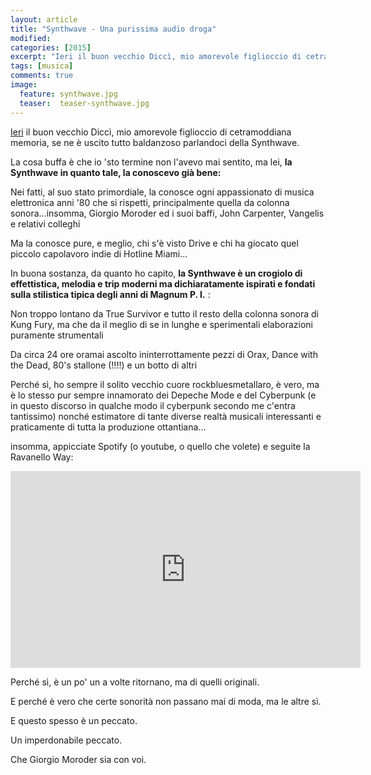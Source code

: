 ```yaml
---
layout: article
title: "Synthwave - Una purissima audio droga"
modified:
categories: [2015]
excerpt: "Ieri il buon vecchio Diccì, mio amorevole figlioccio di cetramoddiana memoria, se ne è uscito tutto baldanzoso parlandoci della Synthwave"
tags: [musica]
comments: true
image: 
  feature: synthwave.jpg
  teaser:  teaser-synthwave.jpg
---
```


[Ieri](http://www.arcweb.it/cetramod/viewtopic.php?f=21&t=48300) il buon vecchio Diccì, mio amorevole figlioccio di cetramoddiana memoria, se ne è uscito tutto baldanzoso parlandoci della Synthwave.

La cosa buffa è che io 'sto termine non l'avevo mai sentito, ma lei, **la Synthwave in quanto tale, la conoscevo già bene:**

Nei fatti, al suo stato primordiale, la conosce ogni appassionato di musica elettronica anni '80 che si rispetti, principalmente quella da colonna sonora...insomma, Giorgio Moroder ed i suoi baffi, John Carpenter, Vangelis e relativi colleghi

Ma la conosce pure, e meglio, chi s'è visto Drive e chi ha giocato quel piccolo capolavoro indie di Hotline Miami...

In buona sostanza, da quanto ho capito, **la Synthwave è un crogiolo di effettistica, melodia e trip moderni ma dichiaratamente ispirati e fondati sulla stilistica tipica degli anni di Magnum P. I.** :

Non troppo lontano da True Survivor e tutto il resto della colonna sonora di Kung Fury, ma che da il meglio di se in lunghe e sperimentali elaborazioni puramente strumentali

Da circa 24 ore oramai ascolto ininterrottamente pezzi di Orax, Dance with the Dead, 80's stallone (!!!!) e un botto di altri

Perché sì, ho sempre il solito vecchio cuore rockbluesmetallaro, è vero, ma è lo stesso pur sempre innamorato dei Depeche Mode e del Cyberpunk (e in questo discorso in qualche modo il cyberpunk secondo me c'entra tantissimo) nonché estimatore di tante diverse realtà musicali interessanti e praticamente di tutta la produzione ottantiana...

insomma, appicciate Spotify (o youtube, o quello che volete) e seguite la Ravanello Way:

<iframe width="560" height="315" src="https://www.youtube.com/embed/videoseries?list=PL8FCAA69505450735" frameborder="0" allowfullscreen></iframe>

Perché sì, è un po' un a volte ritornano, ma di quelli originali.

E perché è vero che certe sonorità non passano mai di moda, ma le altre sì.

E questo spesso è un peccato.

Un imperdonabile peccato.

Che Giorgio Moroder sia con voi.